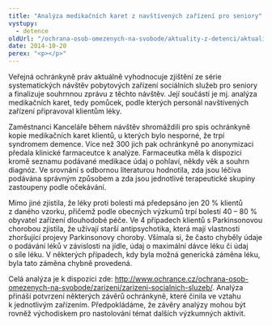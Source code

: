 ```yaml
---
title: "Analýza medikačních karet z navštívených zařízení pro seniory"
vystupy:
  - detence
oldUrl: "/ochrana-osob-omezenych-na-svobode/aktuality-z-detenci/aktuality-z-detenci-2014/analyza-medikacnich-karet-z-navstivenych-zarizeni-pro-seniory/"
date: 2014-10-20
perex: "<p></p>"
---
```


<!-- imported from the old website -->

<p>Veřejná ochránkyně práv aktuálně vyhodnocuje zjištění ze série systematických návštěv pobytových zařízení sociálních služeb pro seniory a finalizuje souhrnnou zprávu z těchto návštěv. Její součástí je mj. analýza medikačních karet, tedy pomůcek, podle kterých personál navštívených zařízení připravoval klientům léky. </p><p>Zaměstnanci Kanceláře během návštěv shromáždili pro spis ochránkyně kopie medikačních karet klientů, u kterých bylo nesporné, že trpí syndromem demence. Více než 300 jich pak ochránkyně po anonymizaci předala klinické farmaceutce k analýze. Farmaceutka měla k dispozici kromě seznamu podávané medikace údaj o pohlaví, někdy věk a souhrn diagnóz. Ve srovnání s odbornou literaturou hodnotila, zda jsou léčiva podávána správným způsobem a zda jsou jednotlivé terapeutické skupiny zastoupeny podle očekávání.</p><p>Mimo jiné zjistila, že léky proti bolesti má předepsáno jen 20 % klientů z daného vzorku, přičemž podle obecných výzkumů trpí bolestí 40 – 80 % obyvatel zařízení dlouhodobé péče. Ve 4 případech klientů s Parkinsonovou chorobou zjistila, že užívají starší antipsychotika, která mají vlastnosti zhoršující projevy Parkinsonovy choroby. Všímala si, že často chyběly údaje o podávání léků v závislosti na jídle, údaj o maximální dávce léku či údaj o síle léku. V některých případech, kdy byla možná generická záměna léku, byla tato záměna chybně provedená. </p><p>Celá analýza je k dispozici zde: <a href="/ochrana-osob-omezenych-na-svobode/zarizeni/zarizeni-socialnich-sluzeb/">http://www.ochrance.cz/ochrana-osob-omezenych-na-svobode/zarizeni/zarizeni-socialnich-sluzeb/</a>. Analýza přináší potvrzení některých závěrů ochránkyně, které činila ve vztahu k jednotlivým zařízením. Předpokládáme, že závěry analýzy mohou být rovněž východiskem pro nastolování témat dalších výzkumných aktivit.</p>
